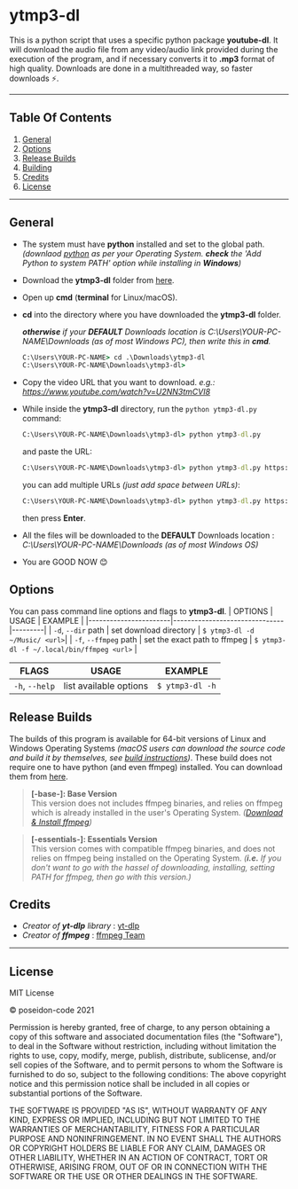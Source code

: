 # **ytmp3-dl**

This is a python script that uses a specific python package **youtube-dl**. It will download the audio file from any video/audio link provided during the execution of the program, and if necessary converts it to **.mp3** format of high quality. Downloads are done in a multithreaded way, so faster downloads ⚡.

---

## **Table Of Contents**
1.  [General](#general)
2.  [Options](#options)
3.  [Release Builds](#release-builds)
4.  [Building](#building)
5.  [Credits](#credits)
6.  [License](#license)
---

## General
- The system must have **python** installed and set to the global path. _(downlaod [python](https://www.python.org/downloads/) as per your Operating System. **check** the 'Add Python to system PATH' option while installing in **Windows**)_

- Download the **ytmp3-dl** folder from [here](https://github.com/poseidon-code/ytmp3-dl/archive/master.zip 'ytmp3-dl').

- Open up **cmd** (**terminal** for Linux/macOS).

- **cd** into the directory where you have downloaded the **ytmp3-dl** folder.

  _**otherwise** if your **DEFAULT** Downloads location is C:\Users\YOUR-PC-NAME\Downloads (as of most Windows PC), then write this in **cmd**._

  ```cmd
  C:\Users\YOUR-PC-NAME> cd .\Downloads\ytmp3-dl
  C:\Users\YOUR-PC-NAME\Downloads\ytmp3-dl>
  ```

- Copy the video URL that you want to download. _e.g.: https://www.youtube.com/watch?v=U2NN3tmCVI8_

- While inside the **ytmp3-dl** directory, run the `python ytmp3-dl.py` command:

  ```cmd
  C:\Users\YOUR-PC-NAME\Downloads\ytmp3-dl> python ytmp3-dl.py
  ```

  and paste the URL:

  ```cmd
  C:\Users\YOUR-PC-NAME\Downloads\ytmp3-dl> python ytmp3-dl.py https://www.youtube.com/watch?v=U2NN3tmCVI8
  ```

  you can add multiple URLs _(just add space between URLs)_:

  ```cmd
  C:\Users\YOUR-PC-NAME\Downloads\ytmp3-dl> python ytmp3-dl.py https://www.youtube.com/watch?v=U2NN3tmCVI8 https://www.youtube.com/watch?v=kddC4gi72UE
  ```

  then press **Enter**.

- All the files will be downloaded to the **DEFAULT** Downloads location : _C:\Users\YOUR-PC-NAME\Downloads (as of most Windows OS)_

- You are GOOD NOW 😊


## Options
You can pass command line options and flags to **ytmp3-dl**.
| OPTIONS               | USAGE                         | EXAMPLE |
|-----------------------|-------------------------------|---------|
| `-d`, `--dir` path    | set download directory        | `$ ytmp3-dl -d ~/Music/ <url>`|
| `-f`, `--ffmpeg` path | set the exact path to ffmpeg  | `$ ytmp3-dl -f ~/.local/bin/ffmpeg <url>` |

| FLAGS                 | USAGE                         | EXAMPLE |
|-----------------------|-------------------------------|---------|
| `-h`, `--help`        | list available options        | `$ ytmp3-dl -h` |


## Release Builds
The builds of this program is available for 64-bit versions of Linux and Windows Operating Systems _(macOS users can download the source code and build it by themselves, see [build instructions](#Building))_. These build does not require one to have python (and even ffmpeg) installed. You can download them from [here](https://github.com/poseidon-code/ytmp3-dl/releases/tag/v2.1).

> **[-base-]: Base Version** \
  This version does not includes ffmpeg binaries, and relies on ffmpeg which is already installed in the user's Operating System. _([Download & Install ffmpeg](https://ffmpeg.org/download.html))_

> **[-essentials-]: Essentials Version** \
  This version comes with compatible ffmpeg binaries, and does not relies on ffmpeg being installed on the Operating System. _(**i.e.** If you don't want to go with the hassel of downloading, installing, setting PATH for ffmpeg, then go with this version.)_


## Credits
- _Creator of **yt-dlp** library_ : [yt-dlp](http://github.com/yt-dlp/yt-dlp)
- _Creator of **ffmpeg**_ : [ffmpeg Team](http://ffmpeg.org)

---

## License
MIT License

&copy; poseidon-code 2021

Permission is hereby granted, free of charge, to any person obtaining a copy of this software and associated documentation files (the "Software"), to deal in the Software without restriction, including without limitation the rights to use, copy, modify, merge, publish, distribute, sublicense, and/or sell copies of the Software, and to permit persons to whom the Software is furnished to do so, subject to the following conditions:
The above copyright notice and this permission notice shall be included in all copies or substantial portions of the Software.

THE SOFTWARE IS PROVIDED "AS IS", WITHOUT WARRANTY OF ANY KIND, EXPRESS OR IMPLIED, INCLUDING BUT NOT LIMITED TO THE WARRANTIES OF MERCHANTABILITY, FITNESS FOR A PARTICULAR PURPOSE AND NONINFRINGEMENT. IN NO EVENT SHALL THE AUTHORS OR COPYRIGHT HOLDERS BE LIABLE FOR ANY CLAIM, DAMAGES OR OTHER LIABILITY, WHETHER IN AN ACTION OF CONTRACT, TORT OR OTHERWISE, ARISING FROM, OUT OF OR IN CONNECTION WITH THE SOFTWARE OR THE USE OR OTHER DEALINGS IN THE SOFTWARE.
